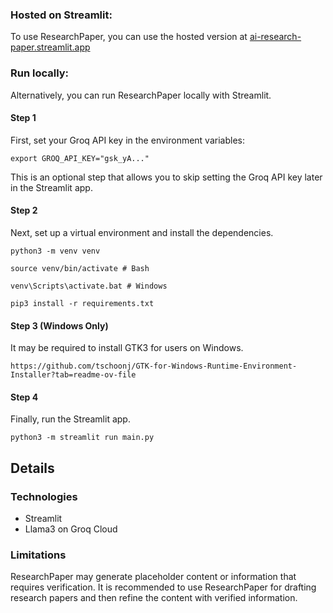 ### Hosted on Streamlit:

To use ResearchPaper, you can use the hosted version at [ai-research-paper.streamlit.app](https://ai-research-paper.streamlit.app/)

### Run locally:

Alternatively, you can run ResearchPaper locally with Streamlit.

#### Step 1
First, set your Groq API key in the environment variables:

~~~
export GROQ_API_KEY="gsk_yA..."
~~~

This is an optional step that allows you to skip setting the Groq API key later in the Streamlit app.

#### Step 2
Next, set up a virtual environment and install the dependencies.

~~~
python3 -m venv venv
~~~

~~~
source venv/bin/activate # Bash

venv\Scripts\activate.bat # Windows
~~~

~~~
pip3 install -r requirements.txt
~~~

#### Step 3 (Windows Only)
It may be required to install GTK3 for users on Windows.

~~~
https://github.com/tschoonj/GTK-for-Windows-Runtime-Environment-Installer?tab=readme-ov-file
~~~

#### Step 4
Finally, run the Streamlit app.

~~~
python3 -m streamlit run main.py
~~~

## Details

### Technologies

- Streamlit
- Llama3 on Groq Cloud

### Limitations

ResearchPaper may generate placeholder content or information that requires verification. It is recommended to use ResearchPaper for drafting research papers and then refine the content with verified information.
